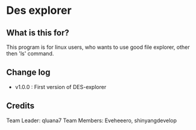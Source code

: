 # Des explorer

## What is this for?
This program is for linux users, who wants to use good file explorer, other then 'ls' command.

## Change log
- v1.0.0 : First version of DES-explorer

## Credits
Team Leader: qluana7
Team Members: Eveheeero, shinyangdevelop
